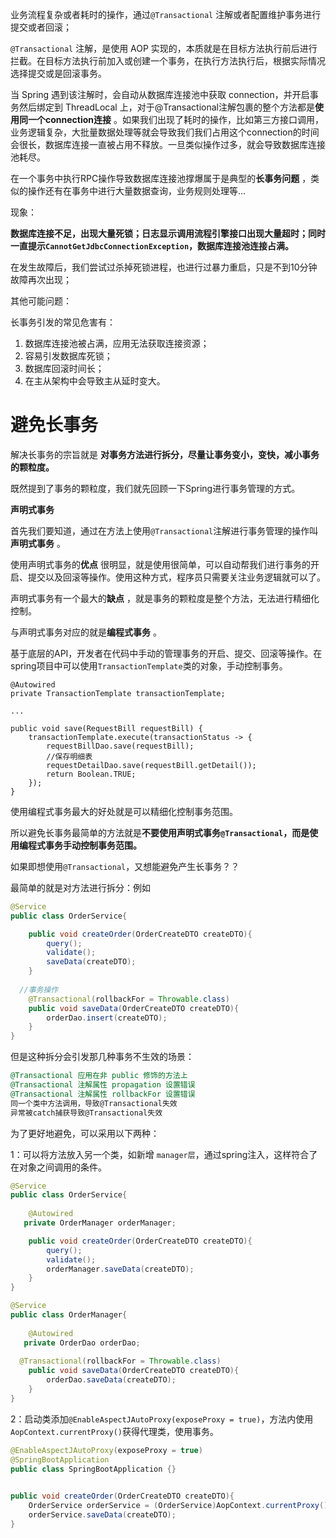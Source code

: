 业务流程复杂或者耗时的操作，通过` @Transactional ` 注解或者配置维护事务进行提交或者回滚；

`@Transactional` 注解，是使用 AOP 实现的，本质就是在目标方法执行前后进行拦截。在目标方法执行前加入或创建一个事务，在执行方法执行后，根据实际情况选择提交或是回滚事务。

当 Spring 遇到该注解时，会自动从数据库连接池中获取 connection，并开启事务然后绑定到 ThreadLocal 上，对于@Transactional注解包裹的整个方法都是**使用同一个connection连接** 。如果我们出现了耗时的操作，比如第三方接口调用，业务逻辑复杂，大批量数据处理等就会导致我们我们占用这个connection的时间会很长，数据库连接一直被占用不释放。一旦类似操作过多，就会导致数据库连接池耗尽。

在一个事务中执行RPC操作导致数据库连接池撑爆属于是典型的**长事务问题** ，类似的操作还有在事务中进行大量数据查询，业务规则处理等...

现象：

**数据库连接不足，出现大量死锁；日志显示调用流程引擎接口出现大量超时；同时一直提示`CannotGetJdbcConnectionException`，数据库连接池连接占满。**

在发生故障后，我们尝试过杀掉死锁进程，也进行过暴力重启，只是不到10分钟故障再次出现；



其他可能问题：

长事务引发的常见危害有：

1. 数据库连接池被占满，应用无法获取连接资源；
2. 容易引发数据库死锁；
3. 数据库回滚时间长；
4. 在主从架构中会导致主从延时变大。



# 避免长事务

解决长事务的宗旨就是 **对事务方法进行拆分，尽量让事务变小，变快，减小事务的颗粒度。**

既然提到了事务的颗粒度，我们就先回顾一下Spring进行事务管理的方式。

**声明式事务**

首先我们要知道，通过在方法上使用`@Transactional`注解进行事务管理的操作叫**声明式事务** 。

使用声明式事务的**优点** 很明显，就是使用很简单，可以自动帮我们进行事务的开启、提交以及回滚等操作。使用这种方式，程序员只需要关注业务逻辑就可以了。

声明式事务有一个最大的**缺点** ，就是事务的颗粒度是整个方法，无法进行精细化控制。

与声明式事务对应的就是**编程式事务** 。

基于底层的API，开发者在代码中手动的管理事务的开启、提交、回滚等操作。在spring项目中可以使用`TransactionTemplate`类的对象，手动控制事务。

```
@Autowired 
private TransactionTemplate transactionTemplate; 
 
... 

public void save(RequestBill requestBill) { 
    transactionTemplate.execute(transactionStatus -> {
        requestBillDao.save(requestBill);
        //保存明细表
        requestDetailDao.save(requestBill.getDetail());
        return Boolean.TRUE; 
    });
} 
```

使用编程式事务最大的好处就是可以精细化控制事务范围。

所以避免长事务最简单的方法就是**不要使用声明式事务`@Transactional`，而是使用编程式事务手动控制事务范围。**



如果即想使用`@Transactional`，又想能避免产生长事务？？

最简单的就是对方法进行拆分：例如

```java
@Service
public class OrderService{

    public void createOrder(OrderCreateDTO createDTO){
        query();
        validate();
        saveData(createDTO);
    }
  
  //事务操作
    @Transactional(rollbackFor = Throwable.class)
    public void saveData(OrderCreateDTO createDTO){
        orderDao.insert(createDTO);
    }
}
```

但是这种拆分会引发那几种事务不生效的场景：

```sql
@Transactional 应用在非 public 修饰的方法上
@Transactional 注解属性 propagation 设置错误
@Transactional 注解属性 rollbackFor 设置错误
同一个类中方法调用，导致@Transactional失效
异常被catch捕获导致@Transactional失效
```

为了更好地避免，可以采用以下两种：

1：可以将方法放入另一个类，如新增 `manager层`，通过spring注入，这样符合了在对象之间调用的条件。

```java
@Service
public class OrderService{
  
    @Autowired
   private OrderManager orderManager;

    public void createOrder(OrderCreateDTO createDTO){
        query();
        validate();
        orderManager.saveData(createDTO);
    }
}

@Service
public class OrderManager{
  
    @Autowired
   private OrderDao orderDao;
  
  @Transactional(rollbackFor = Throwable.class)
    public void saveData(OrderCreateDTO createDTO){
        orderDao.saveData(createDTO);
    }
}
```

2：启动类添加`@EnableAspectJAutoProxy(exposeProxy = true)`，方法内使用`AopContext.currentProxy()`获得代理类，使用事务。

```java
@EnableAspectJAutoProxy(exposeProxy = true)
@SpringBootApplication
public class SpringBootApplication {}

  
public void createOrder(OrderCreateDTO createDTO){
    OrderService orderService = (OrderService)AopContext.currentProxy();
    orderService.saveData(createDTO);
}
```

